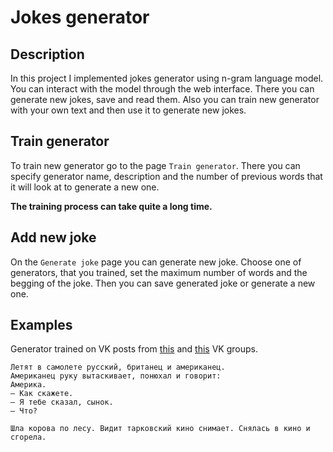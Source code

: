 # Jokes generator
## Description

In this project I implemented jokes generator using n-gram language model. You can interact with the model through the web interface. There you can generate new jokes, save and read them. Also you can train new generator with your own text and then use it to generate new jokes. 

## Train generator
To train new generator go to the page `Train generator`. There you can specify generator name, description and the number of previous words that it will look at to generate a new one.

**The training process can take quite a long time.**

## Add new joke
On the `Generate joke` page you can generate new joke. Choose one of generators, that you trained, set the maximum number of words and the begging of the joke. Then you can save generated joke or generate a new one.

## Examples
Generator trained on VK posts from [this](https://vk.com/jumoreski) and [this](https://vk.com/kalikfan) VK groups.

```
Летят в самолете русский, британец и американец.
Американец руку вытаскивает, понюхал и говорит:
Америка.
— Как скажете.
— Я тебе сказал, сынок.
— Что?
```

```
Шла корова по лесу. Видит тарковский кино снимает. Снялась в кино и сгорела.
```